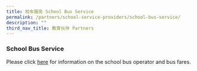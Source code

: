 ```yaml
---
title: 校车服务 School Bus Service
permalink: /partners/school-service-providers/school-bus-service/
description: ""
third_nav_title: 教育伙伴 Partners
---
```

### School Bus Service

Please click [here](/files/School%20Service%20Providers/School%20Bus%20Service/school%20bus%20operator%20awarded.pdf) for information on the school bus operator and bus fares.